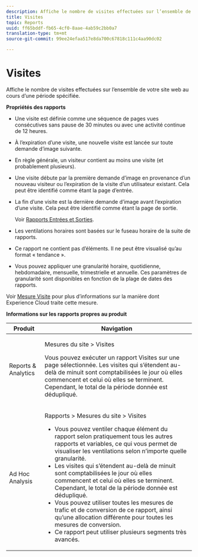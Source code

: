 ```yaml
---
description: Affiche le nombre de visites effectuées sur l’ensemble de votre site web au cours d’une période spécifiée.
title: Visites
topic: Reports
uuid: ff65bddf-fb65-4cf0-8aae-4ab59c2bb0a7
translation-type: tm+mt
source-git-commit: 99ee24efaa517e8da700c67818c111c4aa90dc02

---
```



# Visites

Affiche le nombre de visites effectuées sur l’ensemble de votre site web au cours d’une période spécifiée.

**Propriétés des rapports**

* Une visite est définie comme une séquence de pages vues consécutives sans pause de 30 minutes ou avec une activité continue de 12 heures.
* À l’expiration d’une visite, une nouvelle visite est lancée sur toute demande d’image suivante.
* En règle générale, un visiteur contient au moins une visite (et probablement plusieurs).
* Une visite débute par la première demande d’image en provenance d’un nouveau visiteur ou l’expiration de la visite d’un utilisateur existant. Cela peut être identifié comme étant la page d’entrée.
* La fin d’une visite est la dernière demande d’image avant l’expiration d’une visite. Cela peut être identifié comme étant la page de sortie.

   Voir [Rapports Entrées et Sorties](/help/components/c-variables/dimensionslist/reports-entries-exits.md).
* Les ventilations horaires sont basées sur le fuseau horaire de la suite de rapports.
* Ce rapport ne contient pas d’éléments. Il ne peut être visualisé qu’au format « tendance ».
* Vous pouvez appliquer une granularité horaire, quotidienne, hebdomadaire, mensuelle, trimestrielle et annuelle. Ces paramètres de granularité sont disponibles en fonction de la plage de dates des rapports.

Voir [Mesure Visite](/help/components/c-variables/c-metrics/metrics-visit.md) pour plus d’informations sur la manière dont Experience Cloud traite cette mesure.

**Informations sur les rapports propres au produit**

<table id="table_3138CA443CAC4F55838216E8B8786EE2"> 
 <thead> 
  <tr> 
   <th colname="col1" class="entry"> Produit </th> 
   <th colname="col2" class="entry"> Navigation </th> 
  </tr> 
 </thead>
 <tbody> 
  <tr> 
   <td colname="col1"> <p> Reports &amp; Analytics </p> </td> 
   <td colname="col2"> <p> <span class="uicontrol"> Mesures du site</span> &gt; <span class="uicontrol">Visites</span> </p> <p>Vous pouvez exécuter un rapport <span class="wintitle">Visites</span> sur une page sélectionnée. Les visites qui s’étendent au-delà de minuit sont comptabilisées le jour où elles commencent et celui où elles se terminent. Cependant, le total de la période donnée est dédupliqué. </p> </td> 
  </tr> 
  <tr> 
   <td colname="col1"> <p> Ad Hoc Analysis </p> </td> 
   <td colname="col2"> <p> <span class="uicontrol"> Rapports</span> &gt; <span class="uicontrol">Mesures du site</span> &gt; <span class="uicontrol">Visites</span> </p> 
    <ul id="ul_73FEE02C129041D6A63F2DB07676960F"> 
     <li id="li_CC3BB22DE97941EB8032BE4421FFC173"> Vous pouvez ventiler chaque élément du rapport selon pratiquement tous les autres rapports et variables, ce qui vous permet de visualiser les ventilations selon n’importe quelle granularité. </li> 
     <li id="li_D53D480D73264D47945C9E1202B7BD4F">Les visites qui s’étendent au-delà de minuit sont comptabilisées le jour où elles commencent et celui où elles se terminent. Cependant, le total de la période donnée est dédupliqué. </li> 
     <li id="li_B8BCC584F95B407DB87F5EA57CC88F62">Vous pouvez utiliser toutes les mesures de trafic et de conversion de ce rapport, ainsi qu’une allocation différente pour toutes les mesures de conversion. </li> 
     <li id="li_0F342D3DCFF44ABAB79BD0F9E7F43E1E">Ce rapport peut utiliser plusieurs segments très avancés. </li> 
    </ul> </td> 
  </tr> 
 </tbody> 
</table>

